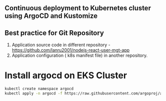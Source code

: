 ## Continuous deployment to Kubernetes cluster using ArgoCD and Kustomize 

## Best practice for Git Repository 
1. Application source code in different repository - https://github.com/lanru2001/nodejs-react-user-mgt-app
2. Application configuration ( k8s manifest file) in another repository.

# Install argocd on EKS Cluster

```bash
kubectl create namespace argocd
kubectl apply -n argocd -f https://raw.githubusercontent.com/argoproj/argo-cd/stable/manifests/install.yaml
```
